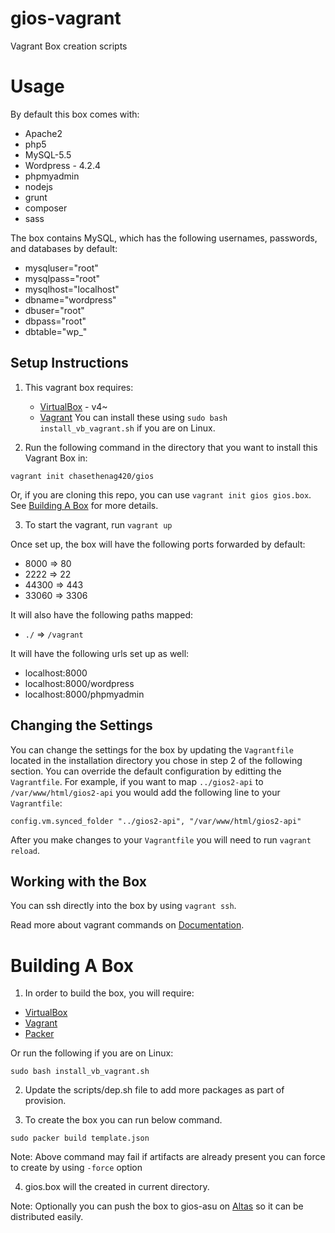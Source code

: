 # gios-vagrant
Vagrant Box creation scripts

# Usage

By default this box comes with:

* Apache2
* php5
* MySQL-5.5
* Wordpress - 4.2.4
* phpmyadmin
* nodejs
* grunt
* composer
* sass

The box contains MySQL, which has the following usernames, passwords, and databases by default:

* mysqluser="root"
* mysqlpass="root"
* mysqlhost="localhost"
* dbname="wordpress"
* dbuser="root"
* dbpass="root"
* dbtable="wp_"

## Setup Instructions

1. This vagrant box requires:
    * [VirtualBox](https://www.virtualbox.org/wiki/Downloads) - v4~
    * [Vagrant](http://www.vagrantup.com/downloads.html)
  You can install these using `sudo bash install_vb_vagrant.sh` if you are on Linux.

2. Run the following command in the directory that you want to install this Vagrant Box in:

  `vagrant init chasethenag420/gios`
  
  Or, if you are cloning this repo, you can use `vagrant init gios gios.box`. See [Building A Box](#building-a-box) for more details.

3. To start the vagrant, run `vagrant up`

Once set up, the box will have the following ports forwarded by default:

* 8000 => 80
* 2222 => 22
* 44300 => 443
* 33060 => 3306

It will also have the following paths mapped:

* `./` => `/vagrant`

It will have the following urls set up as well:

* localhost:8000
* localhost:8000/wordpress
* localhost:8000/phpmyadmin

## Changing the Settings

You can change the settings for the box by updating the `Vagrantfile` located in the installation directory you chose in step 2 of the following section. You can override the default configuration by editting the `Vagrantfile`. For example, if you want to map `../gios2-api` to `/var/www/html/gios2-api` you would add the following line to your `Vagrantfile`:

`config.vm.synced_folder "../gios2-api", "/var/www/html/gios2-api"`

After you make changes to your `Vagrantfile` you will need to run `vagrant reload`.

## Working with the Box

You can ssh directly into the box by using `vagrant ssh`.

Read more about vagrant commands on [Documentation](http://docs.vagrantup.com/v2/).


# Building A Box

1. In order to build the box, you will require:
  - [VirtualBox](https://www.virtualbox.org/wiki/Downloads)
  - [Vagrant](http://www.vagrantup.com/downloads.html)
  - [Packer](https://www.packer.io/)
  
  Or run the following if you are on Linux:

  `sudo bash install_vb_vagrant.sh`


2. Update the scripts/dep.sh file to add more packages as part of provision.

3. To create the box you can run below command.

  `sudo packer build template.json`

  Note: Above command may fail if artifacts are already present you can force to create by using `-force` option

4. gios.box will the created in current directory.

Note: Optionally you can push the box to gios-asu on [Altas](https://atlas.hashicorp.com) so it can be distributed easily.
